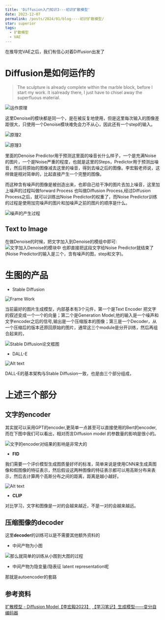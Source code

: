 ```yaml
---
title: 'Diffusion入门知识3---初识扩散模型'
date: 2023-12-07
permalink: /posts/2024/01/blog----初识扩散模型/
star: superior
tags:
  - 扩散模型
  - VAE
---
```


在推导完VAE之后，我们有信心对着Diffusion出发了

# Diffusion是如何运作的

> The sculpture is already complete within the marble block, before l start my work. lt isalready there, I just have to chisel away the superfluous material. 

![运作原理](/images/blog/BlogDiff/Diff3/image-2.png)

这里Denoise的模块都是同一个，是在被反复地使用，但是这里每次输入的图像差距很大，只使用一个Denoise模块难免会力不从心，因此还有一个step的输入。

![原理2](/images/blog/BlogDiff/Diff3/image-3.png)

![原理3](/images/blog/BlogDiff/Diff3/image-5.png)


里面的Denoise Predictor用于预测这里面的噪音长什么样子，一个是充满Noise的图片，一个是Noise严重的程度，也就是这里的Steps，Predictor用于预测出噪音，然后将原始的图像减去这里的噪音，得到去噪之后的图像。李宏毅老师说，这样做是相对简单的，比起直接产生一个完整的图像。

而这种含有噪声的图像是被创造出来，也即自己给干净的图片去加上噪音，这里加上噪声的过程叫做forward Process 也叫做Diffusion Process,经过Diffusion Process之后，就可以训练出Noise Predictor的权重了，而Noise Predictor训练的过程是使用加完噪声的图片和加噪声之前的图片的顺序是什么。

![噪声的产生过程](/images/blog/BlogDiff/Diff3/image-4.png)

## Text to Image


在做Denoise的时候，把文字加入到Denoise的模组中即可:
![文字加入Denoise的模块中](/images/blog/BlogDiff/Diff3/image-6.png)
也即直接把这段文字给Noise Predictor就结束了(Noise Predictor的输入是三个，含有噪声的图，step和文字)。

# 生图的产品

* Stable Diffusion

![Frame Work](/images/blog/BlogDiff/Diff3/image-7.png)

当前最好的图片生成模型，内部基本有3个元件，第一个是Text Encoder 把文字的叙述变成一个一个的向量；第二个是Generation Model,他的输入是一个噪声和文字encoder之后的信号,输出是一个压缩版本的图像；第三是一个Decoder，从一个压缩后的版本还原回原始的图片，通常这三个module是分开训练，然后再组合起来的，

![Stable Diffusion论文框图](/images/blog/BlogDiff/Diff3/image-8.png)

* DALL-E

![Alt text](/images/blog/BlogDiff/Diff3/image-9.png)

DALL-E的基本架构与Stable Diffusion一致，也是由三个部分组成，

# 上述三个部分

## 文字的encoder

其实就可以采用GPT的encoder,更简单一点甚至可以直接使用的Bert的encoder,而在下图中我们可以看出，相对而言Diffusion model 的参数量的影响是很小的。

![文字的encoder对结果的影响是非常大的](/images/blog/BlogDiff/Diff3/image-10.png)

* **FID**

我们需要一个评价模型生成图质量好坏的标准，简单来说是使用CNN来生成真图像和假图像的特征表示，然后假设这两种图像的特征表示都可以用高斯分布来表示，然后去计算两个高斯分布之间的距离，距离是越小越好。

![Alt text](/images/blog/BlogDiff/Diff3/image-11.png)

* **CLIP**
 
对比学习，文字和图像是一对的会越来越近，不是一对的会越来越远。

## 压缩图像的decoder

这里**decoder**的训练可以是不需要其他额外资料的

* 中间产物为小图

![那么就简单的训练从小图到大图的过程](/images/blog/BlogDiff/Diff3/image-12.png)

* 中间产物为隐变量/隐表征 latent representation呢

那就是autoencoder的套路





## 参考资料

[扩散模型 - Diffusion Model【李宏毅2023】](https://www.bilibili.com/video/BV14c411J7f2/?spm_id_from=333.337.search-card.all.click&vd_source=32f9de072b771f1cd307ca15ecf84087)
[【学习笔记】生成模型——变分自编码器]()
